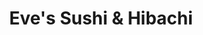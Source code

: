 ---
layout: place
title: "Eve's Sushi & Hibachi"
permalink: /michigan/woodhaven/eve-s-sushi-hibachi.html
stateAbbr: MI
stateName: Michigan
cityName: Woodhaven
place_id: ChIJnTuNboQ5O4gRHr9g87OVRTU
photos:
  - name: >-
      places/ChIJnTuNboQ5O4gRHr9g87OVRTU/photos/AeeoHcLpoyo5irlP-WZ4EmdebC9coztd8TGE5PnAAFWmopmZb3GfgP_l-nXsBD8JKAOBvu28qYQmnDForvmHh4F78vmXF62X_WN6QBScIjOP6e6LUa2uhwtYyiQGq2ibjQx6YN-mCtsV1KNu2H9GBeDy-3ah_1RlN9DbjGR1z6xBL9_YNBI7TrK8Ks2upcCaP2WjIWeqpFZggPjO60L6h72jeH60HEDdl-Nb8J86NBT1Khu-ErKQBn2PCpqRm54lvXmASZJdJvd-XH7BqL0RPb7Z1kIscnbA-GXxY7g5CgaL3Sut5g
    widthPx: 2268
    heightPx: 4032
    authorAttributions:
      - displayName: Eve's Sushi & Hibachi
        uri: https://maps.google.com/maps/contrib/112874225478042009228
        photoUri: >-
          https://lh3.googleusercontent.com/a-/ALV-UjX3Q7kFE1If2FqaECWFLfl-3I6d-kPKgILbWqzlgOvUENYel8Q=s100-p-k-no-mo
    flagContentUri: >-
      https://www.google.com/local/imagery/report/?cb_client=maps_api_places.places_api&image_key=!1e10!2sAF1QipMT1uckcccQvdGpqLFLQ_umWcwVd42hjhpnrW0D&hl=en-US
    googleMapsUri: >-
      https://www.google.com/maps/place//data=!3m4!1e2!3m2!1sAF1QipMT1uckcccQvdGpqLFLQ_umWcwVd42hjhpnrW0D!2e10!4m2!3m1!1s0x883b39846e8d3b9d:0x354595b3f360bf1e
  - name: >-
      places/ChIJnTuNboQ5O4gRHr9g87OVRTU/photos/AeeoHcLYns_gCbez7dWJTv61snEEv2RNHzDcZkPkO6zlZ-7DSTBTn6Q7gZbKbAmgD7TE-s3Phy2pAMHl4-t5FVMSwlY7cwTap2zpfWFnfI8LUSxTv4uC6w1RMOGyK6mikcNB4ctATstrujjTGano-IGb0CRfvQ5_TlFzdUa66EsQl1VeNUnAIhXA4dKU2HJJ5AXEMpBzvIhtBGduTEl5PXGiUiaFf0bLsj-CE3B93duhD9wPSyBw9ExLc5f9CyXbi9qGmqahi4w7JAK6bblYqQIXY1YSS1Tc8DgXmq6vb2Af54kHkQ
    widthPx: 1080
    heightPx: 1350
    authorAttributions:
      - displayName: Eve's Sushi & Hibachi
        uri: https://maps.google.com/maps/contrib/112874225478042009228
        photoUri: >-
          https://lh3.googleusercontent.com/a-/ALV-UjX3Q7kFE1If2FqaECWFLfl-3I6d-kPKgILbWqzlgOvUENYel8Q=s100-p-k-no-mo
    flagContentUri: >-
      https://www.google.com/local/imagery/report/?cb_client=maps_api_places.places_api&image_key=!1e10!2sAF1QipPYidIcS1idSCltwErDECfHzjgqShpT1AYmb6fx&hl=en-US
    googleMapsUri: >-
      https://www.google.com/maps/place//data=!3m4!1e2!3m2!1sAF1QipPYidIcS1idSCltwErDECfHzjgqShpT1AYmb6fx!2e10!4m2!3m1!1s0x883b39846e8d3b9d:0x354595b3f360bf1e
  - name: >-
      places/ChIJnTuNboQ5O4gRHr9g87OVRTU/photos/AeeoHcLxU9cY89x-CU7v5DO75UWhMkORwGAtexwdm9E_zY2MO7HI_iwDfxDDi29So_Rt4LLxPJBt-tcGhJSqr5HUv0FuK9ZDfihuTrPty6M9NQ_kfVVzM_CeiR-0ec7o5D4-V1079V8zKNvjAfJo_3DqCjvfbPOhk3ri1SL40BogG0oKAlSXZJep7VzxM4yiqpoAyHw3ZP1slG1IjOEg6ZXLT161rKbmIcvIxzPwlve6Equ57ZyUGfu87X3xV9CYxB75G9VVUwfxaE62_J-mwNdphE_tqhK0oh7tJRlESY75qbnP8suztkHmOp-cyi5pI0-FvtPC3EOKJjR0XX2chd-J8nDc_fu5YXjHkODdDbf8VThC8pU5kd2V_z01wAFfuKLuq3NtxVZ2YZSvjiOW0Co-z_1ok1aFxF6-qb92PnFQ7uxzDg
    widthPx: 3600
    heightPx: 4800
    authorAttributions:
      - displayName: Mackenzie Nickell
        uri: https://maps.google.com/maps/contrib/102189195151322543676
        photoUri: >-
          https://lh3.googleusercontent.com/a/ACg8ocLh0EKA8pO1Z61nlD1zUp_yIPL7lt5VBHNSMlRquYb1OvpfWw=s100-p-k-no-mo
    flagContentUri: >-
      https://www.google.com/local/imagery/report/?cb_client=maps_api_places.places_api&image_key=!1e10!2sCIHM0ogKEICAgID_tauDJg&hl=en-US
    googleMapsUri: >-
      https://www.google.com/maps/place//data=!3m4!1e2!3m2!1sCIHM0ogKEICAgID_tauDJg!2e10!4m2!3m1!1s0x883b39846e8d3b9d:0x354595b3f360bf1e
  - name: >-
      places/ChIJnTuNboQ5O4gRHr9g87OVRTU/photos/AeeoHcIrlX6eOQtfGSwuPBLNkCEQSA4lXi8xqx-2ZP7L_P6KmWBqSxQfR3_9unzQ7y-vAY1s0CnoUG-zER4mr7oJBgUieYHzauYyIioBAqVw-FrDPrS6iM-DMszl1_Wa8R0n11Bx3LMbWTeg6DYMEszhFOBeH4Ry1-fVMqlqLeNhR1aRyt2V9KniNGUeiD_LDoIyUCjmyrFX0McSjWtndgpoD8aQv-UiCka_PYXS6PRZshv181vybOK8Ket4zVmVuerILZ3DcZu1llkP_-I0iYq985VYO3m9nOj73sSz_LlD-VcC2atRFohC6_elICHCPBfQs55YV_sNi8NEruIKNpkw9YPBQH4f6TbKx_lhHPySNtn4pbM49kr-Q6Jg2csjKuCN7ZDWEDrJyCSx_Kw5QnSiOCZAusayYDTKFXNp39BoMCHsvQ
    widthPx: 4032
    heightPx: 3024
    authorAttributions:
      - displayName: Yan Robby Fadillah
        uri: https://maps.google.com/maps/contrib/104193960211086175444
        photoUri: >-
          https://lh3.googleusercontent.com/a-/ALV-UjXctEd4gmRrPLjglUZB1BeDqPVnZKHW-6jN-77EosDIKMhNGPA0=s100-p-k-no-mo
    flagContentUri: >-
      https://www.google.com/local/imagery/report/?cb_client=maps_api_places.places_api&image_key=!1e10!2sCIHM0ogKEICAgID_oL-FNA&hl=en-US
    googleMapsUri: >-
      https://www.google.com/maps/place//data=!3m4!1e2!3m2!1sCIHM0ogKEICAgID_oL-FNA!2e10!4m2!3m1!1s0x883b39846e8d3b9d:0x354595b3f360bf1e
  - name: >-
      places/ChIJnTuNboQ5O4gRHr9g87OVRTU/photos/AeeoHcLzlszVJIjw_tSCRKBK40XriOYa_JFb-64QgSrWrUmSXzJhMH6Dw3ad5Eiaq00cNPqJ4Nc4ZUGUOZeWYoC0oa05GeTyOQTH9fkBgZgbMyKHBDO6DD1sEZPMA1rVYVF_4-O6UMiICrFkJKQCt-SOHMIJEL1iS1Xi8ucwbDafmQPcX7jG7J7460UBF9D-wfjLrv2zvabNFFKH4EDBjjxnxeGt5XYb5_ZZsL3TEqVYLHDfqjR9ytL7jFFAkqRtWLIxbIdIBpRgp-S94YyyEwC0s7MkKM8aX0OnyfjCXGS7ozCL3Pr_duM0T20Hw5InuF5o7x71cmkaGn_OxxSaUZO6GeLlKoPrCsP2ojYc-KXuXRcI__JvSFPMUPQ29u2w6_86O9LSeq617KsoQB4CJWPMMGtkujqLO9vzMr3lMkSH4Gu8UQ
    widthPx: 828
    heightPx: 1018
    authorAttributions:
      - displayName: Isaac Black
        uri: https://maps.google.com/maps/contrib/102640318460127721142
        photoUri: >-
          https://lh3.googleusercontent.com/a-/ALV-UjUipsABxtTvGo1X-Q74rociSubJ88adoh0E67S5J5LzgSr9WT0=s100-p-k-no-mo
    flagContentUri: >-
      https://www.google.com/local/imagery/report/?cb_client=maps_api_places.places_api&image_key=!1e10!2sCIHM0ogKEICAgICnjIyZEw&hl=en-US
    googleMapsUri: >-
      https://www.google.com/maps/place//data=!3m4!1e2!3m2!1sCIHM0ogKEICAgICnjIyZEw!2e10!4m2!3m1!1s0x883b39846e8d3b9d:0x354595b3f360bf1e
  - name: >-
      places/ChIJnTuNboQ5O4gRHr9g87OVRTU/photos/AeeoHcJ5naa0pFhTkD09QfYb2ESSJsbJTqtcUINMNBrkvhd0Ei1ikZKo-x9yhn7RmwOK06opXWXeUH4Gbf2xADptizr18_z0rsVmsAwnDxo82UMAgXENT1jN3d0DWYKNvaTMJbX6FtrSaFGl8pTNP_NrlBCB_igaE9_yuovmkrhv-X396yBIAE8NWZCETj11dIbKIi7a1i-79HrmJrqCe23rss0E6cG8kP4taYU17DowWP96sSM2LtD5VyFLAGTkkw02wa8FbjqnEVCjyuU9vBIrFjTPlC-B8x_3TRq5fgYSd8t9aKDC4QuBzv_xpHdBZwHehLVRCtflcAyNyvpQhMnuYxD5fUJvbxADIs4yDRSBZec5qYIFJeJD8YTGmNQDdWIShmwXl0FtHL61Gh8S87ngO4iig5_oZRZK0x1K4sISd_d2XA
    widthPx: 4080
    heightPx: 3072
    authorAttributions:
      - displayName: frangkee
        uri: https://maps.google.com/maps/contrib/100699225701912164149
        photoUri: >-
          https://lh3.googleusercontent.com/a-/ALV-UjVskyO2SBOsEb8XTkK3fpdK8BAbzWp3hX39gzfHz7wwC7p1thattA=s100-p-k-no-mo
    flagContentUri: >-
      https://www.google.com/local/imagery/report/?cb_client=maps_api_places.places_api&image_key=!1e10!2sCIHM0ogKEICAgICbya3vCQ&hl=en-US
    googleMapsUri: >-
      https://www.google.com/maps/place//data=!3m4!1e2!3m2!1sCIHM0ogKEICAgICbya3vCQ!2e10!4m2!3m1!1s0x883b39846e8d3b9d:0x354595b3f360bf1e
  - name: >-
      places/ChIJnTuNboQ5O4gRHr9g87OVRTU/photos/AeeoHcIIkODFjp7v3eSvp0zkEl5nZcYGu5gYet36M-G9v9gqKMFp1omMelqAmZs6_deMHfp1XATjPbqySII8kD5UeTwqY_igtl7V5yM6lnC1TGZv32-e4JdKQdsDSZOppDA3FXG-AWnmEiVa91KnCTHhnVll2z52S-H6WZ8kmK4IweySZ-QC3gSdkqnu4fxVFFadhCVTIiyM2l32XslkdBdqPfKOBtaRE6K-xtSoTup842N8GZoGcw2BqVk-lBh0YLINQzAJGQDknefSZq4r3fUotqhczBMkouUEU6-YlvySZs6W1w
    widthPx: 1080
    heightPx: 1350
    authorAttributions:
      - displayName: Eve's Sushi & Hibachi
        uri: https://maps.google.com/maps/contrib/112874225478042009228
        photoUri: >-
          https://lh3.googleusercontent.com/a-/ALV-UjX3Q7kFE1If2FqaECWFLfl-3I6d-kPKgILbWqzlgOvUENYel8Q=s100-p-k-no-mo
    flagContentUri: >-
      https://www.google.com/local/imagery/report/?cb_client=maps_api_places.places_api&image_key=!1e10!2sAF1QipOYhanPdl_mNsUZiXHTutPQB9udsatu45eO3s6A&hl=en-US
    googleMapsUri: >-
      https://www.google.com/maps/place//data=!3m4!1e2!3m2!1sAF1QipOYhanPdl_mNsUZiXHTutPQB9udsatu45eO3s6A!2e10!4m2!3m1!1s0x883b39846e8d3b9d:0x354595b3f360bf1e
  - name: >-
      places/ChIJnTuNboQ5O4gRHr9g87OVRTU/photos/AeeoHcII81FycAlPsHYTjwiQXYwib0RQnj2sl4s8l8aXUoRiFNd7r7W1324F_EQGjwCvqIcIFIUaHw2jSgrMwO51hW-d-BM_DOkdSdPzKP0uBQ4m3nTc7SCjgMMAlSRKMWGnR9lLVGzgl5wSNlJEv-ihdNkHkJd4-XSqkX6_Qj4NLrGc7xX1pyleFjvP675At7ULcZjtdLE2HQtfUcBfBiKP_HQSi_2ShewF66NIIBIUfL6-EzLJ5atbQjkA71mCdTho8jJT2aaynecq0PHv41BI76bfuvBsAa6d8MSPDd2iVD17xOc5QfBz-fBUM7TTJA5lvzhOAKMRwKfMHyS87q5P-ndpjL3b-kNGeOfU1MItEdBMjQy8LiebGxTTYpkqY8RsH1LYc-1CRVoBOihNThQOtHF479OOcnsRwkMwvkjdFmVP74hr
    widthPx: 3600
    heightPx: 4800
    authorAttributions:
      - displayName: Maliha Chowdhury
        uri: https://maps.google.com/maps/contrib/100218569051322950441
        photoUri: >-
          https://lh3.googleusercontent.com/a/ACg8ocKE5ZutIciY9IUu91UMZOHxM_OcqVuCPieerdrMohVru2dQQQ=s100-p-k-no-mo
    flagContentUri: >-
      https://www.google.com/local/imagery/report/?cb_client=maps_api_places.places_api&image_key=!1e10!2sCIHM0ogKEICAgICHucD6xgE&hl=en-US
    googleMapsUri: >-
      https://www.google.com/maps/place//data=!3m4!1e2!3m2!1sCIHM0ogKEICAgICHucD6xgE!2e10!4m2!3m1!1s0x883b39846e8d3b9d:0x354595b3f360bf1e
  - name: >-
      places/ChIJnTuNboQ5O4gRHr9g87OVRTU/photos/AeeoHcIWdc7QtTjDYBIH7_WbpfnMPuq8-NadLZuraWo2nWNWCedXt5vci3H6vm4QifA9WI9WOjLMN6z5IDXndJWyn5AVuQBglU7sPTWK3bS1hgKuvwtJffOsKKYFaae8PqUkVGQcm-HMVVVukOfAh3Kwv2NPKslQwJT2oq_KoPg2GpkPPQNAKESZIOGUuSESZ8Vpf_t-_pq3_i2MopAa8dTuijp_4fBiCv5HdipDpjQReLLYlzY1pS57WpQbilYlQmZsjvHaG1K5Dq0cgsd86FB6CKMylmo1X6JZNEtHrnewiYITz4TPq5I0Eg24ATOAKr_7-j1WFF8S0hAMKFqM7EZjtiBF1tD4uJ0DKBiSyzuELYic7CshX8j9bz5gFaX4PVg5VM0UPmcX5BrR1KW0NN3s0cxTAookAC-7JKlZqE5qcMw
    widthPx: 3024
    heightPx: 4032
    authorAttributions:
      - displayName: Mike Sollars
        uri: https://maps.google.com/maps/contrib/104041229644732151939
        photoUri: >-
          https://lh3.googleusercontent.com/a/ACg8ocKeQu5nGJhvmxGMy1r1zSQhX2cSfp2fZZnJScUFBHfmMKYuZw=s100-p-k-no-mo
    flagContentUri: >-
      https://www.google.com/local/imagery/report/?cb_client=maps_api_places.places_api&image_key=!1e10!2sCIHM0ogKEICAgIC5o9LRJQ&hl=en-US
    googleMapsUri: >-
      https://www.google.com/maps/place//data=!3m4!1e2!3m2!1sCIHM0ogKEICAgIC5o9LRJQ!2e10!4m2!3m1!1s0x883b39846e8d3b9d:0x354595b3f360bf1e
  - name: >-
      places/ChIJnTuNboQ5O4gRHr9g87OVRTU/photos/AeeoHcKBCJvdKWBc8Jjx4BnTbsFt_vAw5XM5UFnhYWINj7bl2ZUM_G-oOzJVYkt97B5f7R8B9GxrcRqlnnNen-VPM7y7ewQkl2BHeqz-SHA_xp3LCBRVBKIRHNNc5E45z278UI3oSb5gvVMateWWHLNE0fhrIyt4Nxi4eG2V2Cpw_3_FUvFYFguN6XCgz8pExP51Glc6TD63pmCjD4gmBA3NhSWKqmxizebCrLy5mDssO0l5VYqRg1l74C_cxqAByd4fmyYNFUxFkZAl0fiaY63WyFf75GMwR3R7liZ-ETHWBh5XgA
    widthPx: 1080
    heightPx: 1350
    authorAttributions:
      - displayName: Eve's Sushi & Hibachi
        uri: https://maps.google.com/maps/contrib/112874225478042009228
        photoUri: >-
          https://lh3.googleusercontent.com/a-/ALV-UjX3Q7kFE1If2FqaECWFLfl-3I6d-kPKgILbWqzlgOvUENYel8Q=s100-p-k-no-mo
    flagContentUri: >-
      https://www.google.com/local/imagery/report/?cb_client=maps_api_places.places_api&image_key=!1e10!2sAF1QipM7fnuXqw2gXJpdOuE_JY_S4CQFfCIlAu_GnVsj&hl=en-US
    googleMapsUri: >-
      https://www.google.com/maps/place//data=!3m4!1e2!3m2!1sAF1QipM7fnuXqw2gXJpdOuE_JY_S4CQFfCIlAu_GnVsj!2e10!4m2!3m1!1s0x883b39846e8d3b9d:0x354595b3f360bf1e
address: 23382 Allen Rd, Woodhaven, MI 48183, USA
street: 23382 Allen Rd
city: Woodhaven
state: MI
zip: '48183'
country: USA
neighborhood: null
latitude: '42.138268'
longitude: '-83.226592'
accessibility_options:
  wheelchairAccessibleParking: true
  wheelchairAccessibleEntrance: true
  wheelchairAccessibleRestroom: true
  wheelchairAccessibleSeating: true
business_status: OPERATIONAL
name: Eve's Sushi & Hibachi
google_maps_links:
  directionsUri: >-
    https://www.google.com/maps/dir//''/data=!4m7!4m6!1m1!4e2!1m2!1m1!1s0x883b39846e8d3b9d:0x354595b3f360bf1e!3e0
  placeUri: https://maps.google.com/?cid=3838638857518104350
  writeAReviewUri: >-
    https://www.google.com/maps/place//data=!4m3!3m2!1s0x883b39846e8d3b9d:0x354595b3f360bf1e!12e1
  reviewsUri: >-
    https://www.google.com/maps/place//data=!4m4!3m3!1s0x883b39846e8d3b9d:0x354595b3f360bf1e!9m1!1b1
  photosUri: >-
    https://www.google.com/maps/place//data=!4m3!3m2!1s0x883b39846e8d3b9d:0x354595b3f360bf1e!10e5
primary_type: Restaurant
opening_hours:
  regular: null
  current: null
secondary_opening_hours:
  regular:
    weekdayDescriptions: null
    type: null
  current:
    weekdayDescriptions: null
    type: null
phone: (734) 561-3346
price_level: PRICE_LEVEL_MODERATE
price_range: $20 &ndash; $30
rating: '4.6'
rating_count: 322
website: https://www.evessushi.com/
description: null
reviews:
  - name: >-
      places/ChIJnTuNboQ5O4gRHr9g87OVRTU/reviews/ChZDSUhNMG9nS0VJQ0FnTURBZ3VtQU9nEAE
    relativePublishTimeDescription: a month ago
    rating: 5
    text:
      text: >-
        First time at this restaurant and will definitely be back! Amazing to
        finally have a good sushi restaurant downriver. It is clear that all the
        seafood is fresh. And our waitress even said they bring it in fresh
        daily.

        Update: we went back for the second week in a row! Tried something
        different and was equally impressed with the freshness of the seafood!
        Also, because it was Valentine’s Day, we got a free tuna sushi in the
        shape of a heart!
      languageCode: en
    originalText:
      text: >-
        First time at this restaurant and will definitely be back! Amazing to
        finally have a good sushi restaurant downriver. It is clear that all the
        seafood is fresh. And our waitress even said they bring it in fresh
        daily.

        Update: we went back for the second week in a row! Tried something
        different and was equally impressed with the freshness of the seafood!
        Also, because it was Valentine’s Day, we got a free tuna sushi in the
        shape of a heart!
      languageCode: en
    authorAttribution:
      displayName: lynn L
      uri: https://www.google.com/maps/contrib/110218120136042079687/reviews
      photoUri: >-
        https://lh3.googleusercontent.com/a/ACg8ocKw1GsiPrnx8DZ7A2R8iNWtrxAFqN01gQVa5sr9TpUZZA9Lhw=s128-c0x00000000-cc-rp-mo-ba3
    publishTime: '2025-02-14T19:27:55.546180Z'
    flagContentUri: >-
      https://www.google.com/local/review/rap/report?postId=ChZDSUhNMG9nS0VJQ0FnTURBZ3VtQU9nEAE&d=17924085&t=1
    googleMapsUri: >-
      https://www.google.com/maps/reviews/data=!4m6!14m5!1m4!2m3!1sChZDSUhNMG9nS0VJQ0FnTURBZ3VtQU9nEAE!2m1!1s0x883b39846e8d3b9d:0x354595b3f360bf1e
  - name: >-
      places/ChIJnTuNboQ5O4gRHr9g87OVRTU/reviews/ChdDSUhNMG9nS0VJQ0FnTUR3OUl2Nml3RRAB
    relativePublishTimeDescription: 2 weeks ago
    rating: 5
    text:
      text: >-
        So we moved here from Florida! We have yet to find good sushi! Well, we
        have finally found it!! Eve’s is clean, fresh, delicious and amazing.
        The sushi chef is extremely knowledgeable and talented. We explained to
        him a cooked roll we favor from Florida! He replicated it perfectly!

        Then the hibachi……it’s NOT overly salty! It’s perfect! Their rice is
        seasoned not SALTED or overly Teriyaki and Soy soaked! Then they give
        you noodles with every meal! WOW!!! Again, seasoned NOT soaked in sauce!

        The salad dressing…. I don’t know what the ingredients are BUT I have
        never in my life loved a dressing more! I asked if they sold it! They
        said everyone asks that! They said Eve makes the dressing homemade, from
        scratch, daily and with all fresh ingredients! She said it takes like 18
        ingredients and a long process to make! I told her I want to buy a
        bottle and have it at home because my Son uses it to dip his chicken in
        it! It’s delicious, to say the least! We have eaten here 4-5 times now
        and it hasn’t quality, taste, service, cleanliness at all!
      languageCode: en
    originalText:
      text: >-
        So we moved here from Florida! We have yet to find good sushi! Well, we
        have finally found it!! Eve’s is clean, fresh, delicious and amazing.
        The sushi chef is extremely knowledgeable and talented. We explained to
        him a cooked roll we favor from Florida! He replicated it perfectly!

        Then the hibachi……it’s NOT overly salty! It’s perfect! Their rice is
        seasoned not SALTED or overly Teriyaki and Soy soaked! Then they give
        you noodles with every meal! WOW!!! Again, seasoned NOT soaked in sauce!

        The salad dressing…. I don’t know what the ingredients are BUT I have
        never in my life loved a dressing more! I asked if they sold it! They
        said everyone asks that! They said Eve makes the dressing homemade, from
        scratch, daily and with all fresh ingredients! She said it takes like 18
        ingredients and a long process to make! I told her I want to buy a
        bottle and have it at home because my Son uses it to dip his chicken in
        it! It’s delicious, to say the least! We have eaten here 4-5 times now
        and it hasn’t quality, taste, service, cleanliness at all!
      languageCode: en
    authorAttribution:
      displayName: Rebecca Ballentine
      uri: https://www.google.com/maps/contrib/105991811418505185532/reviews
      photoUri: >-
        https://lh3.googleusercontent.com/a/ACg8ocIMnmikr6jwfLELXvjakbkN8lkOd8KXPU8pHL4FLq0mV7X00K0=s128-c0x00000000-cc-rp-mo-ba2
    publishTime: '2025-03-24T02:21:15.289797Z'
    flagContentUri: >-
      https://www.google.com/local/review/rap/report?postId=ChdDSUhNMG9nS0VJQ0FnTUR3OUl2Nml3RRAB&d=17924085&t=1
    googleMapsUri: >-
      https://www.google.com/maps/reviews/data=!4m6!14m5!1m4!2m3!1sChdDSUhNMG9nS0VJQ0FnTUR3OUl2Nml3RRAB!2m1!1s0x883b39846e8d3b9d:0x354595b3f360bf1e
  - name: >-
      places/ChIJnTuNboQ5O4gRHr9g87OVRTU/reviews/ChdDSUhNMG9nS0VJQ0FnSURfdGF1RGhnRRAB
    relativePublishTimeDescription: 2 months ago
    rating: 5
    text:
      text: >-
        I had a great time at Eve Sushi! The atmosphere was cozy and the place
        was spotless. Our server, Tina, was excellent—super friendly and
        outgoing and same with the manager. The food was delicious, and the
        mochi for dessert was the perfect way to end the meal. Definitely coming
        back!
      languageCode: en
    originalText:
      text: >-
        I had a great time at Eve Sushi! The atmosphere was cozy and the place
        was spotless. Our server, Tina, was excellent—super friendly and
        outgoing and same with the manager. The food was delicious, and the
        mochi for dessert was the perfect way to end the meal. Definitely coming
        back!
      languageCode: en
    authorAttribution:
      displayName: Mackenzie Nickell
      uri: https://www.google.com/maps/contrib/102189195151322543676/reviews
      photoUri: >-
        https://lh3.googleusercontent.com/a/ACg8ocLh0EKA8pO1Z61nlD1zUp_yIPL7lt5VBHNSMlRquYb1OvpfWw=s128-c0x00000000-cc-rp-mo
    publishTime: '2025-01-26T00:51:03.233981Z'
    flagContentUri: >-
      https://www.google.com/local/review/rap/report?postId=ChdDSUhNMG9nS0VJQ0FnSURfdGF1RGhnRRAB&d=17924085&t=1
    googleMapsUri: >-
      https://www.google.com/maps/reviews/data=!4m6!14m5!1m4!2m3!1sChdDSUhNMG9nS0VJQ0FnSURfdGF1RGhnRRAB!2m1!1s0x883b39846e8d3b9d:0x354595b3f360bf1e
  - name: >-
      places/ChIJnTuNboQ5O4gRHr9g87OVRTU/reviews/ChdDSUhNMG9nS0VJQ0FnSUNmeGNIeHV3RRAB
    relativePublishTimeDescription: 3 months ago
    rating: 5
    text:
      text: >-
        This place is so cute, it’s clean, the owner was walking around. The
        food was fantastic. Hibatchi was amazing and so was the sushi.
        Definitely worth every penny, it’s freshly made, you can see the
        vegetables are bright and colorful. Highly recommend, I use to only go
        to one specific place in canton, so glad there’s a place closer!
      languageCode: en
    originalText:
      text: >-
        This place is so cute, it’s clean, the owner was walking around. The
        food was fantastic. Hibatchi was amazing and so was the sushi.
        Definitely worth every penny, it’s freshly made, you can see the
        vegetables are bright and colorful. Highly recommend, I use to only go
        to one specific place in canton, so glad there’s a place closer!
      languageCode: en
    authorAttribution:
      displayName: C A
      uri: https://www.google.com/maps/contrib/105436141806687861509/reviews
      photoUri: >-
        https://lh3.googleusercontent.com/a/ACg8ocLOoL_4T6QX72gj20bMsLsQ1TKOynrcElhtf2XtkELi4i9e9A=s128-c0x00000000-cc-rp-mo-ba3
    publishTime: '2024-12-31T00:02:42.010414Z'
    flagContentUri: >-
      https://www.google.com/local/review/rap/report?postId=ChdDSUhNMG9nS0VJQ0FnSUNmeGNIeHV3RRAB&d=17924085&t=1
    googleMapsUri: >-
      https://www.google.com/maps/reviews/data=!4m6!14m5!1m4!2m3!1sChdDSUhNMG9nS0VJQ0FnSUNmeGNIeHV3RRAB!2m1!1s0x883b39846e8d3b9d:0x354595b3f360bf1e
  - name: >-
      places/ChIJnTuNboQ5O4gRHr9g87OVRTU/reviews/ChZDSUhNMG9nS0VJQ0FnSUNieWEzdk1REAE
    relativePublishTimeDescription: 8 months ago
    rating: 3
    text:
      text: >-
        I'm a fan of Hibachi's so I had to try the one nearby, but this one
        didn't quite hit the spot. I'd like to give props to the ambience, they
        did put some effort into that. They did make the food a little
        presentable and that's cute and all but taste matters. Sushi and Miso
        soup were commendable. Calamari and Steak hibachi had a fallout.
        Calamari was mostly breading and it was a tad too pricey for the amount
        received. Lunch and dinner hibachi not only varies in size but also in
        price, I say that because other Hibachi's would usually have the same
        portion sizes but will only vary with prices based on time
        (lunch/dinner). Also, the steak temperature wasn't as requested - I know
        we could've asked for it corrected but it was still a little far from
        what was ordered. The hibachi rice also didn't match my expectation.
      languageCode: en
    originalText:
      text: >-
        I'm a fan of Hibachi's so I had to try the one nearby, but this one
        didn't quite hit the spot. I'd like to give props to the ambience, they
        did put some effort into that. They did make the food a little
        presentable and that's cute and all but taste matters. Sushi and Miso
        soup were commendable. Calamari and Steak hibachi had a fallout.
        Calamari was mostly breading and it was a tad too pricey for the amount
        received. Lunch and dinner hibachi not only varies in size but also in
        price, I say that because other Hibachi's would usually have the same
        portion sizes but will only vary with prices based on time
        (lunch/dinner). Also, the steak temperature wasn't as requested - I know
        we could've asked for it corrected but it was still a little far from
        what was ordered. The hibachi rice also didn't match my expectation.
      languageCode: en
    authorAttribution:
      displayName: frangkee
      uri: https://www.google.com/maps/contrib/100699225701912164149/reviews
      photoUri: >-
        https://lh3.googleusercontent.com/a-/ALV-UjVskyO2SBOsEb8XTkK3fpdK8BAbzWp3hX39gzfHz7wwC7p1thattA=s128-c0x00000000-cc-rp-mo-ba6
    publishTime: '2024-07-28T16:30:55.977162Z'
    flagContentUri: >-
      https://www.google.com/local/review/rap/report?postId=ChZDSUhNMG9nS0VJQ0FnSUNieWEzdk1REAE&d=17924085&t=1
    googleMapsUri: >-
      https://www.google.com/maps/reviews/data=!4m6!14m5!1m4!2m3!1sChZDSUhNMG9nS0VJQ0FnSUNieWEzdk1REAE!2m1!1s0x883b39846e8d3b9d:0x354595b3f360bf1e
parking_options:
  freeParkingLot: true
  freeStreetParking: true
  valetParking: false
payment_options:
  acceptsCreditCards: true
  acceptsDebitCards: true
  acceptsCashOnly: false
  acceptsNfc: true
allow_dogs: null
curbside_pickup: null
delivery: true
dine_in: true
good_for_children: null
good_for_groups: true
good_for_sports: false
live_music: false
menu_for_children: null
outdoor_seating: false
reservable: null
restroom: true
serves_beer: null
serves_breakfast: null
serves_brunch: null
serves_cocktails: null
serves_coffee: null
serves_dinner: true
serves_dessert: true
serves_lunch: true
serves_vegetarian_food: true
serves_wine: null
takeout: true

---